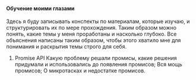 #### Обучение моими глазами
Здесь я буду записывать конспекты по материалам, которые изучаю, и структурировать их по мере прохождения.
Таким образом можно понять, какие темы у меня проработаны и насколько глубоко. Все объяснения написаны таким образом, чтобы
этого хватило мне для понимания и раскрытия темы строго для себя.

1. Promise API
Какую проблему решали промисы, какие решения придумали и использовались до появления промисов; Вся мощь промисов; О микротасках и недостатке
промисов.